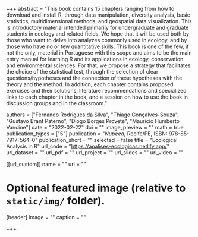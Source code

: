 +++
abstract = "This book contains 15 chapters ranging from how to download and install R, through data manipulation, diversity analysis, basic statistics, multidimensional methods, and geospatial data visualization. This is introductory material intended primarily for undergraduate and graduate students in ecology and related fields. We hope that it will be used both by those who want to delve into analyzes commonly used in ecology, and by those who have no or few quantitative skills. This book is one of the few, if not the only, material in Portuguese with this scope and aims to be the main entry manual for learning R and its applications in ecology, conservation and environmental sciences. For that, we propose a strategy that facilitates the choice of the statistical test, through the selection of clear questions/hypotheses and the connection of these hypotheses with the theory and the method. In addition, each chapter contains proposed exercises and their solutions, literature recommendations and specialized links to each chapter in the book, and a session on how to use the book in discussion groups and in the classroom."

authors = ["Fernando Rodrigues da Silva", "Thiago Gonçalves-Souza", "Gustavo Brant Paterno", "Diogo Borges Provete", "Maurício Humberto Vancine"]
date = "2022-02-22"
doi = ""
image_preview = ""
math = true
publication_types = ["5"]
publication = "*Nupeea*, Recife/PE, ISBN: 978-85-7917-564-0"
publication_short = ""
selected = false
title = "Ecological Analysis in R"
url_code = "https://analises-ecologicas.netlify.app/"
url_dataset = ""
url_pdf = ""
url_project = ""
url_slides = ""
url_video = ""

[[url_custom]]
name = ""
url = ""

# Optional featured image (relative to `static/img/` folder).
[header]
image = ""
caption = ""

+++